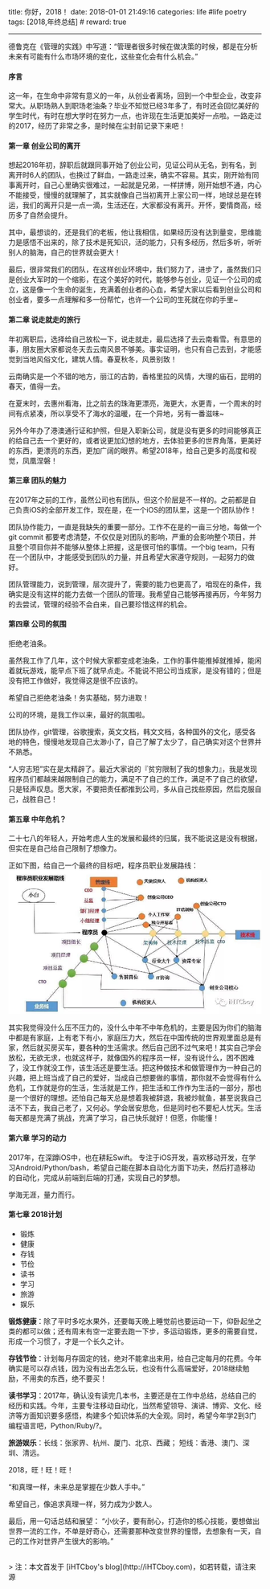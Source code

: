 title: 你好，2018！
date: 2018-01-01 21:49:16
categories: life #life poetry
tags: [2018,年终总结]  # <!--more-->
reward: true

---

德鲁克在《管理的实践》中写道：“管理者很多时候在做决策的时候，都是在分析未来有可能有什么市场环境的变化，这些变化会有什么机会。”


#### 序言

这一年，在生命中非常有意义的一年，从创业者离场，回到一个中型企业，改变非常大。从职场熟人到职场老油条？毕业不知觉已经3年多了，有时还会回忆美好的学生时代，有时在想大学时在努力一点，也许现在生活更加美好一点啦。一路走过的2017，经历了非常之多，是时候在尘封前记录下来吧！

<!--more-->

#### 第一章 创业公司的离开

想起2016年初，辞职后就跟同事开始了创业公司，见证公司从无名，到有名，到离开时6人的团队，也换过了鲜血，一路走过来，确实不容易。其实，刚开始有同事离开时，自己心里确实很难过，一起就是兄弟，一样拼博，刚开始想不通，内心不能接受，慢慢的就理解了，其实就像自己当初离开上家公司一样，地球总是在转运，我们的离开只是一点一滴，生活还在，大家都没有离开。开怀，要情商高，经历多了自然会提升。

其中，最想谈的，还是我们的老板，他让我相信，如果经历没有达到量变，思维能力是感悟不出来的，除了技术是死知识，活的能力，只有多经历，然后多听，听听别人的脑海，自己的世界就会更大！

最后，很非常我们的团队，在这样创业环境中，我们努力了，进步了，虽然我们只是创业大军时的一个缩影，在这个美好的时代，能够参与创业，见证一个公司的成立，这是像一个生命的诞生，充满着创业者的心血，希望大家以后看到创业公司和创业者，要多一点理解和多一份帮忙，也许一个公司的生死就在你的手里~


#### 第二章 说走就走的旅行

年初离职后，选择给自己放松一下，说走就走，最后选择了去云南看雪。有意思的事，朋友圈大家都说冬天去云南风景不够美。事实证明，也只有自己去到，才能感觉到当地风俗文化，建筑人情。春夏秋冬，风景别致！

云南确实是一个不错的地方，丽江的古韵，香格里拉的风情，大理的庙石，昆明的春天，值得一去。

在夏末时，去惠州看海，比之前去的珠海更漂亮，海更大，水更青，一个周末的时间有点紧凑，所以享受不了海水的温暖，在一个异地，另有一番滋味~

另外今年办了港澳通行证和护照，但是入职新公司，就是没有更多的时间能够真正的给自己去一个更好的，或者说更加幻想的地方，去体验更多的世界角落，更美好的东西，更漂亮的东西，更加广阔的眼界。希望2018年，给自己更多的高度和视觉，凤凰涅磐！

#### 第三章 团队的魅力

在2017年之前的工作，虽然公司也有团队，但这个阶层是不一样的。之前都是自己负责iOS的全部开发工作，现在是，在一个iOS的团队里，这是一个团队协作！

团队协作能力，一直是我缺失的重要一部分。工作不在是的一亩三分地，每做一个git commit 都要考虑清楚，不仅仅是对团队的影响，严重的会影响整个项目，并且整个项目你并不能够从整体上把握，这是很可怕的事情。一个big team，只有在一个团队中，才能感受到团队的力量，并且希望大家遵守规则，一起努力的做好。

团队管理能力，说到管理，层次提升了，需要的能力也更高了，咱现在的条件，我确实是没有这样的能力去做一个团队的管理。我希望自己能够再接再厉，今年努力的去尝试，管理的经验不会白来，自己要珍惜这样的机会。

#### 第四章 公司的氛围

拒绝老油条。

虽然我工作了几年，这个时候大家都变成老油条，工作的事件能推掉就推掉，能闲着就玩游戏，能早点下班了就早点走。不能说不把公司当成家，是没有错的；但是没有把工作做好，我觉得这是很不应该的。

希望自己拒绝老油条！务实基础，努力进取！

公司的环境，是我工作以来，最好的氛围啦。

团队协作，git管理，谷歌搜索，英文文档，韩文文档，各种国外的文化，感受各地的特色，慢慢地发现自己太渺小了，自己了解了太少了，自己确实对这个世界并不熟悉。

“人穷志短”实在是太精辟了。最近大家说的『贫穷限制了我的想象力』，我是发现程序员们都越来越限制自己的能力，满足不了自己的工作，满足不了自己的欲望，只是轻声叹息。愿大家，不要把责任都推到公司，多从自己找些原因，然后克服自己，战胜自己！


#### 第五章 中年危机？

二十七八的年轻人，开始考虑人生的发展和最终的归属，我不能说这是没有根据，但实在是自己给自己限制了想像力。

正如下图，给自己一个最终的目标吧，程序员职业发展路线：
![程序员职业发展路线.JPG](https://github.com/iHTCboy/iGallery/raw/master/BlogImages/2018/01/程序员职业发展路线.JPG)

其实我觉得没什么压不压力的，没什么中年不中年危机的，主要是因为你们的脑海中都是有家庭，上有老下有小，家庭压力大，然后在中国传统的世界观里面总是有家，然后就买房买车，要各种的生活需求。然后自己团不过气来吧！其实自己学会放松，无欲无求，也就这样子，就像国外的程序员一样，没有说什么，困不困难了，没工作就没工作，该生活还是要生活。把这种做技术和做管理作为一种自己的兴趣，把上班当成了自己的爱好，当成自己想要做的事情，那你就不会觉得有什么危机，工作就是你的生活，生活就是工作，把生活和工作作为生活的一部分，那也是一个很好的理想。还怕自己每天总是想着我被辞退，我被炒鱿鱼，甚至说我自己活不下去，我自己老了，又何必。学会居安思危，但是同时也不要杞人忧天。生活每天都是充满了挑战，充满了学习，自己快乐就好！但愿，你能懂！


#### 第六章 学习的动力

2017年，在深蹲iOS中，也在耕耘Swift。
专注于iOS开发，喜欢移动开发，在学习Android/Python/bash，希望自己能在脚本自动化方面下功夫，然后打造移动的自动化，完成从前端到后端的打通，实现自己的梦想。

学海无涯，量力而行。

#### 第七章 2018计划

- 锻炼
- 健康
- 存钱
- 节俭
- 读书
- 学习
- 旅游
- 娱乐

**锻炼健康**：除了平时多吃水果外，还要每天晚上睡觉前也要运动一下，仰卧起坐之类的都可以做；还有周末有空一定要去跑一下步，多运动锻炼，更多的需要自觉，形成一个习惯了，才是一个长久之计。

**存钱节俭**：计划每月存固定的钱，绝对不能拿出来用，给自己定每月的花费。今年确实是可以存点钱，因为没有出去怎么玩，也没有什么高端爱好，2018继续勉励，不用卖的东西，绝不要买！

**读书学习**：2017年，确认没有读完几本书，主要还是在工作中总结，总结自己的经历和实践。今年，主要专注移动自动化，当然希望领导、演讲、博弈、文化、经济等方面知识要多感悟，构建多个知识体系的大全观。同时，希望今年学2到3门编程语言吧，Python/Ruby/?。

**旅游娱乐**：长线：张家界、杭州、厦门、北京、西藏； 短线：香港、澳门、深圳、清远。


2018，旺！旺！旺！

“和真理一样，未来总是掌握在少数人手中。”

希望自己，像追求真理一样，努力成为少数人。


最后，用一句话总结和展望：
“小伙子，要有耐心，打造你的核心技能，要想做出世界一流的工作，不单是好奇心，还需要那种改变世界的憧憬，去想象有一天，自己的工作对世界产生很大的影响。”



<br>
> 注：本文首发于 [iHTCboy's blog](http://iHTCboy.com)，如若转载，请注来源


